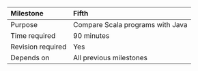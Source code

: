 | Milestone | Fifth |
| :--- | :--- |
| Purpose | Compare Scala programs with Java |
| Time required | 90 minutes |
| Revision required | Yes |
| Depends on | All previous milestones |



